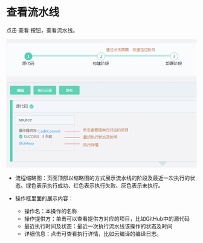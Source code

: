 # 查看流水线

点击 查看 按钮，查看流水线。

![](/image/codepipeline/View-Pipeline.png) 

   * 流程缩略图：页面顶部以缩略图的方式展示流水线的阶段及最近一次执行的状态。绿色表示执行成功、红色表示执行失败、灰色表示未执行。
   * 操作框里面的展示内容：
   
       - 操作名：本操作的名称        
       - 操作提供方：单击可以查看提供方对应的项目，比如GitHub中的源代码        
       - 最近执行时间及状态：最近一次执行流水线该操作的状态及时间        
       - 详细信息：点击可查看执行详情，比如云编译的编译日志。
